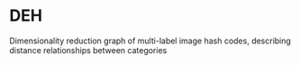 # DEH
Dimensionality reduction graph of multi-label image hash codes, describing distance relationships between categories
